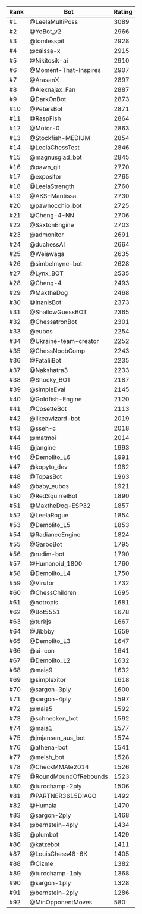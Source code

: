 Rank|Bot|Rating
---|---|---
#1|@LeelaMultiPoss|3089
#2|@YoBot_v2|2966
#3|@tomlesspit|2928
#4|@caissa-x|2915
#5|@Nikitosik-ai|2910
#6|@Moment-That-Inspires|2907
#7|@ArasanX|2897
#8|@Alexnajax_Fan|2887
#9|@DarkOnBot|2873
#10|@PetersBot|2871
#11|@RaspFish|2864
#12|@Motor-0|2863
#13|@Stockfish-MEDIUM|2854
#14|@LeelaChessTest|2846
#15|@magnusglad_bot|2845
#16|@pawn_git|2770
#17|@expositor|2765
#18|@LeelaStrength|2760
#19|@AKS-Mantissa|2730
#20|@pawnocchio_bot|2725
#21|@Cheng-4-NN|2706
#22|@SaxtonEngine|2703
#23|@admonitor|2691
#24|@duchessAI|2664
#25|@Weiawaga|2635
#26|@simbelmyne-bot|2628
#27|@Lynx_BOT|2535
#28|@Cheng-4|2493
#29|@MaxtheDog|2468
#30|@InanisBot|2373
#31|@ShallowGuessBOT|2365
#32|@ChessatronBot|2301
#33|@eubos|2254
#34|@Ukraine-team-creator|2252
#35|@ChessNoobComp|2243
#36|@FataliiBot|2235
#37|@Nakshatra3|2233
#38|@Shocky_BOT|2187
#39|@simpleEval|2145
#40|@Goldfish-Engine|2120
#41|@CosetteBot|2113
#42|@likeawizard-bot|2019
#43|@sseh-c|2018
#44|@matmoi|2014
#45|@jangine|1993
#46|@Demolito_L6|1991
#47|@kopyto_dev|1982
#48|@TopasBot|1963
#49|@baby_eubos|1921
#50|@RedSquirrelBot|1890
#51|@MaxtheDog-ESP32|1857
#52|@LeelaRogue|1854
#53|@Demolito_L5|1853
#54|@RadianceEngine|1824
#55|@GarboBot|1795
#56|@rudim-bot|1790
#57|@Humanoid_1800|1760
#58|@Demolito_L4|1750
#59|@Virutor|1732
#60|@ChessChildren|1695
#61|@notropis|1681
#62|@Bot5551|1678
#63|@turkjs|1667
#64|@Jibbby|1659
#65|@Demolito_L3|1647
#66|@ai-con|1641
#67|@Demolito_L2|1632
#68|@maia9|1632
#69|@simplexitor|1618
#70|@sargon-3ply|1600
#71|@sargon-4ply|1597
#72|@maia5|1592
#73|@schnecken_bot|1592
#74|@maia1|1577
#75|@jmjansen_aus_bot|1574
#76|@athena-bot|1541
#77|@melsh_bot|1528
#78|@CheckMMAte2014|1526
#79|@RoundMoundOfRebounds|1523
#80|@turochamp-2ply|1506
#81|@PARTNER3615DIAGO|1492
#82|@Humaia|1470
#83|@sargon-2ply|1468
#84|@bernstein-4ply|1434
#85|@plumbot|1429
#86|@katzebot|1411
#87|@LouisChess48-6K|1405
#88|@Cizme|1382
#89|@turochamp-1ply|1368
#90|@sargon-1ply|1328
#91|@bernstein-2ply|1286
#92|@MinOpponentMoves|580
